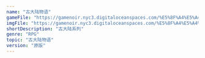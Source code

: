 ```yaml
---
name: "古大陆物语"
gameFile: "https://gamenoir.nyc3.digitaloceanspaces.com/%E5%8F%A4%E5%A4%A7%E9%99%86%E7%89%A9%E8%AF%AD1/fs1.zip"
imgFile: "https://gamenoir.nyc3.digitaloceanspaces.com/%E5%8F%A4%E5%A4%A7%E9%99%86%E7%89%A9%E8%AF%AD1/original.webp"
shortDescription: "古大陆系列"
genre: "RPG"
topic: "古大陆物语"
version: "原版"
---
```

